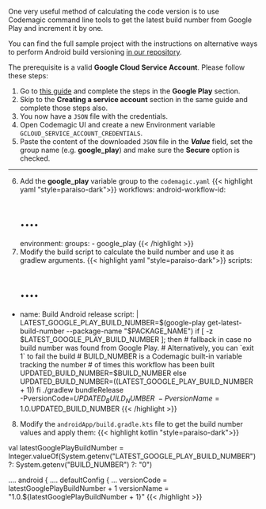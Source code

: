 
One very useful method of calculating the code version is to use Codemagic command line tools to get the latest build number from Google Play and increment it by one.

You can find the full sample project with the instructions on alternative ways to perform Android build versioning [in our repository](https://github.com/codemagic-ci-cd/android-versioning-example).


The prerequisite is a valid **Google Cloud Service Account**. Please follow these steps:
1. Go to [this guide](https://docs.codemagic.io/yaml-publishing/google-play/) and complete the steps in the **Google Play** section.
2. Skip to the **Creating a service account** section in the same guide and complete those steps also.
3. You now have a `JSON` file with the credentials.
4. Open Codemagic UI and create a new Environment variable `GCLOUD_SERVICE_ACCOUNT_CREDENTIALS`.
5. Paste the content of the downloaded `JSON` file in the **_Value_** field, set the group name (e.g. **google_play**) and make sure the **Secure** option is checked.
---
6. Add the **google_play** variable group to the `codemagic.yaml`
{{< highlight yaml "style=paraiso-dark">}}
workflows:
  android-workflow-id:
    # ....
    environment:
      groups:
        - google_play
{{< /highlight >}}
7. Modify the build script to calculate the build number and use it as gradlew arguments.
{{< highlight yaml "style=paraiso-dark">}}
scripts:
    # ....
  - name: Build Android release
    script: | 
      LATEST_GOOGLE_PLAY_BUILD_NUMBER=$(google-play get-latest-build-number --package-name "$PACKAGE_NAME")
      if [ -z $LATEST_GOOGLE_PLAY_BUILD_NUMBER ]; then
        # fallback in case no build number was found from Google Play.
        # Alternatively, you can `exit 1` to fail the build
        # BUILD_NUMBER is a Codemagic built-in variable tracking the number
        # of times this workflow has been built
          UPDATED_BUILD_NUMBER=$BUILD_NUMBER
      else
          UPDATED_BUILD_NUMBER=$(($LATEST_GOOGLE_PLAY_BUILD_NUMBER + 1))
      fi
      ./gradlew bundleRelease \
          -PversionCode=$UPDATED_BUILD_NUMBER \
          -PversionName=1.0.$UPDATED_BUILD_NUMBER
{{< /highlight >}}
8. Modify the `androidApp/build.gradle.kts` file to get the build number values and apply them:
{{< highlight kotlin "style=paraiso-dark">}}

val latestGooglePlayBuildNumber = Integer.valueOf(System.getenv("LATEST_GOOGLE_PLAY_BUILD_NUMBER") ?: System.getenv("BUILD_NUMBER") ?: "0")

....
android {
    ....
    defaultConfig {
        ...
        versionCode = latestGooglePlayBuildNumber + 1
        versionName = "1.0.${latestGooglePlayBuildNumber + 1}"
{{< /highlight >}}
